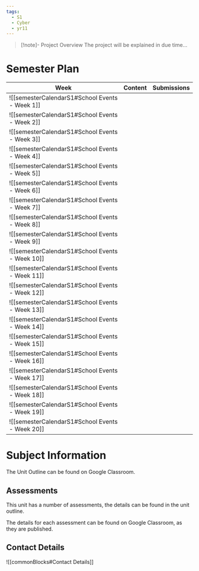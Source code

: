 ```yaml
---
tags:
  - S1
  - Cyber
  - yr11
---
```

> [!note]- Project Overview
> The project will be explained in due time...


# Semester Plan


| Week                                            | Content | Submissions |
| ----------------------------------------------- | ------- | ----------- |
| ![[semesterCalendarS1#School Events - Week 1]]  |         |             |
| ![[semesterCalendarS1#School Events - Week 2]]  |         |             |
| ![[semesterCalendarS1#School Events - Week 3]]  |         |             |
| ![[semesterCalendarS1#School Events - Week 4]]  |         |             |
| ![[semesterCalendarS1#School Events - Week 5]]  |         |             |
| ![[semesterCalendarS1#School Events - Week 6]]  |         |             |
| ![[semesterCalendarS1#School Events - Week 7]]  |         |             |
| ![[semesterCalendarS1#School Events - Week 8]]  |         |             |
| ![[semesterCalendarS1#School Events - Week 9]]  |         |             |
| ![[semesterCalendarS1#School Events - Week 10]] |         |             |
| ![[semesterCalendarS1#School Events - Week 11]] |         |             |
| ![[semesterCalendarS1#School Events - Week 12]] |         |             |
| ![[semesterCalendarS1#School Events - Week 13]] |         |             |
| ![[semesterCalendarS1#School Events - Week 14]] |         |             |
| ![[semesterCalendarS1#School Events - Week 15]] |         |             |
| ![[semesterCalendarS1#School Events - Week 16]] |         |             |
| ![[semesterCalendarS1#School Events - Week 17]] |         |             |
| ![[semesterCalendarS1#School Events - Week 18]] |         |             |
| ![[semesterCalendarS1#School Events - Week 19]] |         |             |
| ![[semesterCalendarS1#School Events - Week 20]] |         |             |

# Subject Information

The Unit Outline can be found on Google Classroom.

## Assessments

This unit has a number of assessments, the details can be found in the unit outline.

The details for each assessment can be found on Google Classroom, as they are published.

## Contact Details

![[commonBlocks#Contact Details]]
